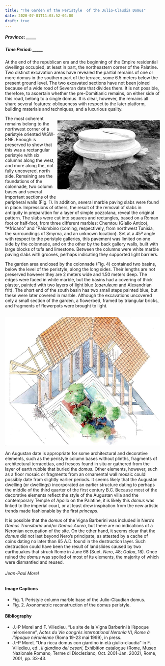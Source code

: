```yaml
---
title: "The Garden of the Peristyle  of the Julio-Claudia Domus"
date: 2020-07-01T11:03:52-04:00
draft: true
---
```


##### **Province:** _____
##### **Time Period:** _____

At the end of the republican era and the beginning of the Empire residential dwellings occupied, at least in part, the northeastern corner of the Palatine. Two distinct excavation areas have revealed the partial remains of one or more domus in the southern part of the terrace, some 6.5 meters below the present ground level. The two excavated sections have not been joined because of a wide road of Severan date that divides them. It is not possible, therefore, to ascertain whether the pre-Domitianic remains, on either side of this road, belong to a single domus. It is clear, however, the remains all share several features: obliqueness with respect to the later platform, building materials and techniques, and a luxurious quality.

<div style="float:right">

![Fig. 1. Peristyle column marble base of the Julio-Claudian domus](J1.jpg)</div>

The most coherent remains belong to the northwest corner of a peristyle oriented WSW-ENE. Enough is preserved to show that this was a rectangular peristyle with six columns along the west, and more along the, not fully uncovered, north side. Remaining are the foundations of the colonnade, two column bases and several important sections of the peripheral walls (Fig. 1). In addition, several marble paving slabs were found in place. Impressions of others, the result of the removal of slabs in antiquity in preparation for a layer of simple pozzolana, reveal the original pattern. The slabs were cut into squares and rectangles, based on a Roman foot or half-foot, from three different marbles: Chemtou (Giallo Antico), “Africano” and “Palombino (coming, respectively, from northwest Tunisia, the surroundings of Smyrna, and an unknown location). Set at a 45º angle with respect to the peristyle galleries, this pavement was limited on one side by the colonnade, and on the other by the back gallery walls, built with large blocks of tufa and limestone. Between the columns were white marble paving slabs with grooves, perhaps indicating they supported light barriers.

The garden area enclosed by the colonnade (Fig. 4) contained two basins, below the level of the peristyle, along the long sides. Their lengths are not preserved however they are 2 meters wide and 1.50 meters deep. The edges were faced in white marble, but the basins had a covering of thick plaster, painted with two layers of light blue (*caeruleum* and Alexandrian frit). The short end of the south basin has two small steps painted blue, but these were later covered in marble. Although the excavations uncovered only a small section of the garden, a flowerbed, framed by triangular bricks, and fragments of flowerpots were brought to light.

<div style="float:right">

![Fig. 2. Axonometric reconstruction of the domus peristyle.](J2.jpg)</div>

An Augustan date is appropriate for some architectural and decorative elements, such as the peristyle column bases without plinths, fragments of architectural terracottas, and frescos found in situ or gathered from the layer of earth rubble that buried the *domus*. Other elements, however, such as a floor mosaic or fragments from an ornamental wall mosaic could possibly date from slightly earlier periods. It seems likely that the Augustan dwelling (or dwellings) incorporated an earlier structure dating to perhaps the middle of the third quarter of the first century B.C. Because most of the decorative elements reflect the style of the Augustan villa and the contemporary Temple of Apollo on the Palatine, it is likely this *domus* was linked to the imperial court, or at least drew inspiration from the new artistic trends made fashionable by the first *princeps*.

It is possible that the *domus* of the Vigna Barberini was included in Nero’s *Domus Transitoria* and/or *Domus Aurea*, but there are no indications of a Neronian occupation of the site. On the other hand, it seems clear that the *domus* did not last beyond Nero’s principate, as attested by a cache of coins dating no later than 65 A.D. found in the destruction layer. Such destruction could have been the result of landslides caused by two earthquakes that struck Rome in June 68 (Suet. *Nero*, 48; *Galba*, 18). Once ruined the *domus* was spoiled of most of its elements, the majority of which were dismantled and reused.

###### *Jean-Paul Morel*  

#### Image Captions
* Fig. 1. Peristyle column marble base of the Julio-Claudian domus.
* Fig. 2. Axonometric reconstruction of the domus peristyle.

#### Bibliography
* J.-P Morel and F. Villedieu, “Le site de la Vigna Barberini à l’époque néronienne”, A*ctes du VIe congrès international Neronia* VI, *Rome à l’époque néronienne* (Roma 19-23 mai 1999), in press.
*   J.-P Morel, “Una ricca domus con giardino in età giulio-claudia” in F. Villedieu, ed., *Il giardino dei cesari*, Exhibition catalogue (Rome, Museo Nazionale Romano, Terme di Diocleziano, Oct. 2001-Jan. 2002), Rome, 2001, pp. 33-43.
